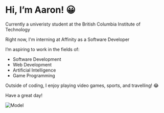 <h1>Hi, I’m Aaron! 😀</h1>
<p>Currently a univeristy student at the British Columbia Institute of Technology</p>
<p>Right now, I'm interning at Affinity as a Software Developer</p>
<p>I’m aspiring to work in the fields of:</p>
<ul>
  <li>Software Development</li>
  <li>Web Development</li>
  <li>Artificial Intelligence</li>
  <li>Game Programming</li>
</ul>

<p>Outside of coding, I enjoy playing video games, sports, and travelling! 😂</p>

<p>Have a great day!</p>

![Model](https://github.com/ArrowTron27/ArrowTron27/blob/main/rapid%20claps.gif)
<!---
ArrowTron27/ArrowTron27 is a ✨ special ✨ repository because its `README.md` (this file) appears on your GitHub profile.
You can click the Preview link to take a look at your changes.
--->
